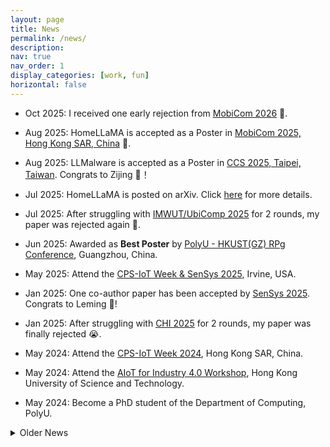 ```yaml
---
layout: page
title: News
permalink: /news/
description: 
nav: true
nav_order: 1
display_categories: [work, fun]
horizontal: false
---
```


- Oct 2025: I received one early rejection from [MobiCom 2026](https://www.sigmobile.org/mobicom/2026/) 🤡.

- Aug 2025: HomeLLaMA is accepted as a Poster in [MobiCom 2025, Hong Kong SAR, China](https://www.sigmobile.org/mobicom/2025/) 🎉.

- Aug 2025: LLMalware is accepted as a Poster in [CCS 2025, Taipei, Taiwan](https://www.sigsac.org/ccs/CCS2025/). Congrats to Zijing 🎉！

- Jul 2025: HomeLLaMA is posted on arXiv. Click [here](https://arxiv.org/abs/2507.08878) for more details.

- Jul 2025: After struggling with [IMWUT/UbiComp 2025](https://www.ubicomp.org/ubicomp-iswc-2025/) for 2 rounds, my paper was rejected again 🤡.

- Jun 2025: Awarded as **Best Poster** by [PolyU - HKUST(GZ) RPg Conference](https://www.polyu.edu.hk/comp/news-and-events/news/2025/0625_rs-conference-2025/), Guangzhou, China.

- May 2025: Attend the [CPS-IoT Week & SenSys 2025](https://cps-iot-week2025.ics.uci.edu/), Irvine, USA.

- Jan 2025: One co-author paper has been accepted by [SenSys 2025](https://sensys.acm.org/2025/index.html). Congrats to Leming 🎉!

- Jan 2025: After struggling with [CHI 2025](https://chi2025.acm.org/) for 2 rounds, my paper was finally rejected 😭.

- May 2024: Attend the [CPS-IoT Week 2024](https://cps-iot-week2024.ie.cuhk.edu.hk/), Hong Kong SAR, China.

- May 2024: Attend the [AIoT for Industry 4.0 Workshop](https://wands.sg/team/workshop/aiot_for_industry_4.0/), Hong Kong University of Science and Technology.

- May 2024: Become a PhD student of the Department of Computing, PolyU.

<details markdown="1">
<summary>Older News</summary>

- Feb 2024: One co-author paper has been accepted by [Information Sciences](https://www.sciencedirect.com/journal/information-sciences). Congrats to Haozhen!

- Jan 2024: Start my new life in Hong Kong.

- Nov 2023: Leave Shenzhen and prepare to move to Hong Kong.

- Sep 2023: Join [The Chinese University of Hong Kong, Shenzhen](https://www.cuhk.edu.cn/en) as a PhD student.

- Jun 2023: Graduate from UESTC and obtain my BEng degree.

- May 2023: My second paper has been accepted by [Engineering Applications of Artificial Intelligence](https://www.sciencedirect.com/journal/engineering-applications-of-artificial-intelligence).

- Apr 2022: My first paper has been accepted by [IEEE Sensors Journal](https://ieeexplore.ieee.org/xpl/RecentIssue.jsp?punumber=7361).

</details>
